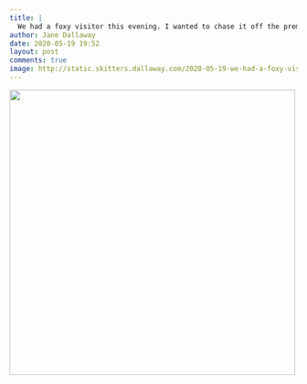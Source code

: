 ```yaml
---
title: |
  We had a foxy visitor this evening. I wanted to chase it off the premises but it left of its own accord
author: Jane Dallaway
date: 2020-05-19 19:52
layout: post
comments: true
image: http://static.skitters.dallaway.com/2020-05-19-we-had-a-foxy-visitor-this-evening--i-wanted-to-chase-it-off-the-premises-but-it-left-of-its-own-accord-thumb-1-IMG-0609.JPG
---
```


<div>
        <a href="http://static.skitters.dallaway.com/2020-05-19-we-had-a-foxy-visitor-this-evening--i-wanted-to-chase-it-off-the-premises-but-it-left-of-its-own-accord-fullsize-1-IMG-0609.JPG">
          <img src="http://static.skitters.dallaway.com/2020-05-19-we-had-a-foxy-visitor-this-evening--i-wanted-to-chase-it-off-the-premises-but-it-left-of-its-own-accord-thumb-1-IMG-0609.JPG" width="500" height="500"/>
        </a>
      </div>


  
      